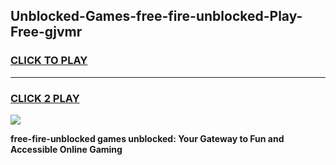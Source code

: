 
## Unblocked-Games-free-fire-unblocked-Play-Free-gjvmr
<h3>
<a href="https://premium76.site?title=free-fire-unblocked&ref=24M">CLICK TO PLAY</a></h3>
<hr>

<h3>
<a href="https://premium76.site?title=free-fire-unblocked&ref=24M">CLICK 2 PLAY</a>
  
</h3>

<a href="https://premium76.site?title=free-fire-unblocked&ref=24M"><img src="https://clearcache.store/games.png"></a>


**free-fire-unblocked games unblocked: Your Gateway to Fun and Accessible Online Gaming**
